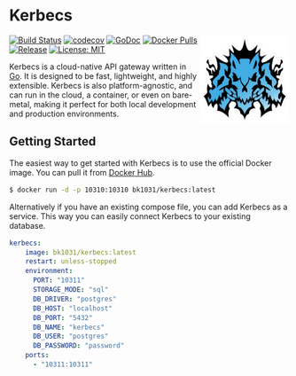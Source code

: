 # Kerbecs

<img align="right" width="159px" src="https://github.com/BK1031/Kerbecs/blob/main/assets/kerbecs.png?raw=true" alt="kerbecs-logo">

[![Build Status](https://github.com/BK1031/Kerbecs/actions/workflows/test.yml/badge.svg)](https://github.com/BK1031/Kerbecs/actions/workflows/test.yml)
[![codecov](https://codecov.io/gh/BK1031/Kerbecs/graph/badge.svg?token=R4NMABYGOZ)](https://codecov.io/gh/BK1031/Kerbecs)
[![GoDoc](https://pkg.go.dev/badge/github.com/bk1031/kerbecs?status.svg)](https://pkg.go.dev/github.com/bk1031/kerbecs?tab=doc)
[![Docker Pulls](https://img.shields.io/docker/pulls/bk1031/kerbecs?style=flat-square)](https://hub.docker.com/repository/docker/bk1031/kerbecs)
[![Release](https://img.shields.io/github/release/bk1031/kerbecs.svg?style=flat-square)](https://github.com/bk1031/kerbecs/releases)
[![License: MIT](https://img.shields.io/badge/License-MIT-yellow.svg)](https://opensource.org/licenses/MIT)


Kerbecs is a cloud-native API gateway written in [Go](https://go.dev/).
It is designed to be fast, lightweight, and highly extensible.
Kerbecs is also platform-agnostic, and can run in the cloud, a container, or even on bare-metal,
making it perfect for both local development and production environments.

## Getting Started

The easiest way to get started with Kerbecs is to use the official Docker image.
You can pull it from [Docker Hub](https://hub.docker.com/r/bk1031/kerbecs).

```bash
$ docker run -d -p 10310:10310 bk1031/kerbecs:latest
```

Alternatively if you have an existing compose file, you can add Kerbecs as a service.
This way you can easily connect Kerbecs to your existing database.

```yml
kerbecs:
    image: bk1031/kerbecs:latest
    restart: unless-stopped
    environment:
      PORT: "10311"
      STORAGE_MODE: "sql"
      DB_DRIVER: "postgres"
      DB_HOST: "localhost"
      DB_PORT: "5432"
      DB_NAME: "kerbecs"
      DB_USER: "postgres"
      DB_PASSWORD: "password"
    ports:
      - "10311:10311"
```